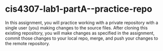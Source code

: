 # cis4307-lab1-partA--practice-repo

In this assignment, you will practice working with a private repository with a single user (you) making changes to the source files. After cloning this existing repository, you will make changes as specified in the assignment, commit those changes to your local repo, merge, and push your changes to the remote repository. 

